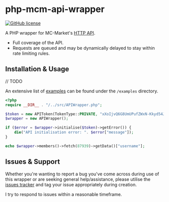# php-mcm-api-wrapper
[![GitHub license](https://img.shields.io/badge/license-MIT-007ec6)](https://github.com/Majored/php-mcm-api-wrapper/blob/main/LICENSE)

A PHP wrapper for MC-Market's [HTTP API](https://www.mc-market.org/wiki/ultimate-api/).

- Full coverage of the API.
- Requests are queued and may be dynamically delayed to stay within rate limiting rules.

## Installation & Usage

// TODO

An extensive list of [examples](https://github.com/Majored/php-mcm-api-wrapper/tree/main/examples) can be found under the `/examples` directory.

```PHP
<?php
require __DIR__ . "/../src/APIWrapper.php";

$token = new APIToken(TokenType::PRIVATE, "xXoIjvQ6G8UmUPufZWxN-Kkyd54Js_bY");
$wrapper = new APIWrapper();

if ($error = $wrapper->initialise($token)->getError()) {
    die("API initialisation error: ". $error["message"]);
}

echo $wrapper->members()->fetch(87939)->getData()["username"];
```

## Issues & Support
Whether you're wanting to report a bug you've come across during use of this wrapper or are seeking general help/assistance, please utilise the [issues tracker](https://github.com/Majored/php-mcm-api-wrapper/issues) and tag your issue appropriately during creation.

I try to respond to issues within a reasonable timeframe.
